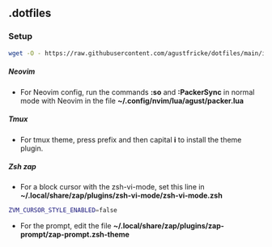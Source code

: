 ## .dotfiles

### Setup
```bash
wget -O - https://raw.githubusercontent.com/agustfricke/dotfiles/main/install.sh | bash
```

##### Neovim
- For Neovim config, run the commands **:so** and **:PackerSync** in normal mode with Neovim in the file **~/.config/nvim/lua/agust/packer.lua**

##### Tmux
- For tmux theme, press prefix and then capital **i** to install the theme plugin.


##### Zsh zap
- For a block cursor with the zsh-vi-mode, set this line in **~/.local/share/zap/plugins/zsh-vi-mode/zsh-vi-mode.zsh**
```bash
ZVM_CURSOR_STYLE_ENABLED=false
```

- For the prompt, edit the file **~/.local/share/zap/plugins/zap-prompt/zap-prompt.zsh-theme**

